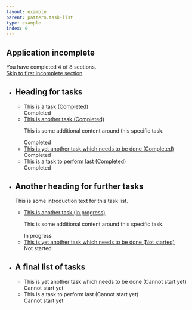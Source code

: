 ```yaml
---
layout: example
parent: pattern.task-list
type: example
index: 0
---
```

<h2 class="ds_h3">Application incomplete</h2>
<p>You have completed 4 of 8 sections. <br>
<a href="#task5">Skip to first incomplete section</a></p>
<ul class="ds_task-list-group">
    <li class="ds_task-list-group__section">
        <h2 class="ds_task-list-heading">Heading for tasks</h2>
        <ul class="ds_task-list">
            <li class="ds_task-list__task">
                <div class="ds_task-list__task-details">
                    <a class="ds_task-list__task-link" href="#">This is a task <span class="visually-hidden">(Completed)</span></a>
                </div>
                <div class="ds_task-list__task-status  ds_task-list__task-status--complete" aria-hidden="true">Completed</div>
            </li>
            <li class="ds_task-list__task">
                <div class="ds_task-list__task-details">
                    <a class="ds_task-list__task-link" href="#">This is another task <span class="visually-hidden">(Completed)</span></a>
                    <p class="ds_task-list__task-summary">This is some additional content around this specific task.</p>
                </div>
                <div class="ds_task-list__task-status  ds_task-list__task-status--complete" aria-hidden="true">Completed</div>
            </li>
            <li class="ds_task-list__task">
                <div class="ds_task-list__task-details">
                    <a class="ds_task-list__task-link" href="#">This is yet another task which needs to be done <span class="visually-hidden">(Completed)</span></a>
                </div>
                <div class="ds_task-list__task-status  ds_task-list__task-status--complete" aria-hidden="true">Completed</div>
            </li>
            <li class="ds_task-list__task">
                <div class="ds_task-list__task-details">
                    <a class="ds_task-list__task-link" href="#">This is a task to perform last <span class="visually-hidden">(Completed)</span></a>
                </div>
                <div class="ds_task-list__task-status  ds_task-list__task-status--complete" aria-hidden="true">Completed</div>
            </li>
        </ul>
    </li>
    <li class="ds_task-list-group__section">
        <h2 class="ds_task-list-heading">Another heading for further tasks</h2>
        <p class="ds_task-list-intro">This is some introduction text for this task list.</p>
        <ul class="ds_task-list">
            <li class="ds_task-list__task" id="task5">
                <div class="ds_task-list__task-details">
                    <a class="ds_task-list__task-link" href="#">This is another task <span class="visually-hidden">(In progress)</span></a>
                    <p class="ds_task-list__task-summary">This is some additional content around this specific task.</p>
                </div>
                <div class="ds_task-list__task-status" aria-hidden="true">In progress</div>
            </li>
            <li class="ds_task-list__task">
                <div class="ds_task-list__task-details">
                    <a class="ds_task-list__task-link" href="#">This is yet another task which needs to be done <span class="visually-hidden">(Not started)</span></a>
                </div>
                <div class="ds_task-list__task-status" aria-hidden="true">Not started</div>
            </li>
        </ul>
    </li>
    <li class="ds_task-list-group__section">
        <h2 class="ds_task-list-heading">A final list of tasks</h2>
        <ul class="ds_task-list">
            <li class="ds_task-list__task">
                <div class="ds_task-list__task-details">
                    This is yet another task which needs to be done <span class="visually-hidden">(Cannot start yet)</span>
                </div>
                <div class="ds_task-list__task-status" aria-hidden="true">Cannot start yet</div>
            </li>
            <li class="ds_task-list__task">
                <div class="ds_task-list__task-details">
                    This is a task to perform last <span class="visually-hidden">(Cannot start yet)</span>
                </div>
                <div class="ds_task-list__task-status" aria-hidden="true">Cannot start yet</div>
            </li>
        </ul>
    </li>
</ul>